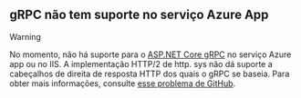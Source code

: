 ## <a name="grpc-not-supported-on-azure-app-service"></a>gRPC não tem suporte no serviço Azure App

> [!WARNING]
> No momento, não há suporte para o [ASP.NET Core gRPC](xref:grpc/index) no serviço Azure app ou no IIS. A implementação HTTP/2 de http. sys não dá suporte a cabeçalhos de direita de resposta HTTP dos quais o gRPC se baseia. Para obter mais informações, consulte [esse problema de GitHub](https://github.com/dotnet/AspNetCore/issues/9020).
